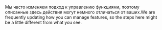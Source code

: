 <span data-ttu-id="80ad6-101">Мы часто изменяем подход к управлению функциями, поэтому описанные здесь действия могут немного отличаться от ваших.</span><span class="sxs-lookup"><span data-stu-id="80ad6-101">We are frequently updating how you can manage features, so the steps here might be a little different from what you see.</span></span>